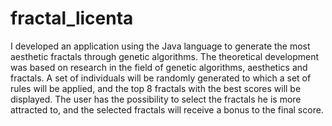 # fractal_licenta
 I developed an application using the Java language to generate the most aesthetic fractals through genetic algorithms. The theoretical development was based on research in the field of genetic algorithms, aesthetics and fractals.
A set of individuals will be randomly generated to which a set of rules will be applied, and the top 8 fractals with the best scores will be displayed. The user has the possibility to select the fractals he is more attracted to, and the selected fractals will receive a bonus to the final score.
